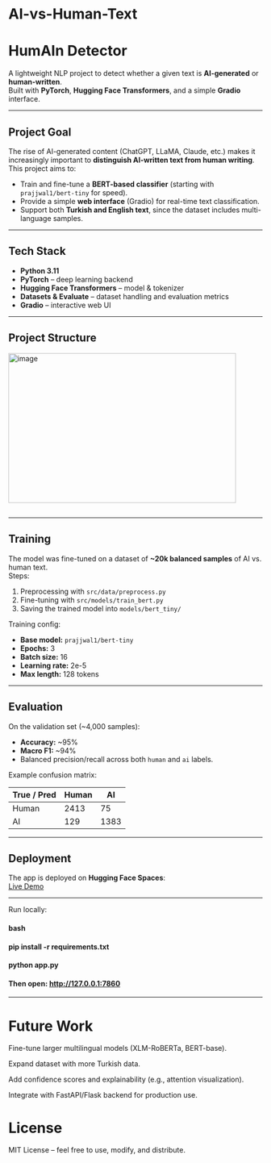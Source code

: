 # AI-vs-Human-Text
### 
# HumAIn Detector 

A lightweight NLP project to detect whether a given text is **AI-generated** or **human-written**.  
Built with **PyTorch**, **Hugging Face Transformers**, and a simple **Gradio** interface.  

---

##  Project Goal

The rise of AI-generated content (ChatGPT, LLaMA, Claude, etc.) makes it increasingly important to **distinguish AI-written text from human writing**.  
This project aims to:

- Train and fine-tune a **BERT-based classifier** (starting with `prajjwal1/bert-tiny` for speed).  
- Provide a simple **web interface** (Gradio) for real-time text classification.  
- Support both **Turkish and English text**, since the dataset includes multi-language samples.  

---

##  Tech Stack

- **Python 3.11**
- **PyTorch** – deep learning backend  
- **Hugging Face Transformers** – model & tokenizer  
- **Datasets & Evaluate** – dataset handling and evaluation metrics  
- **Gradio** – interactive web UI  

---

##  Project Structure
<img width="451" height="297" alt="image" src="https://github.com/user-attachments/assets/66129aff-cd5d-4cc6-94a6-d536cf77f722" />


##
---

##  Training

The model was fine-tuned on a dataset of **~20k balanced samples** of AI vs. human text.  
Steps:
1. Preprocessing with `src/data/preprocess.py`
2. Fine-tuning with `src/models/train_bert.py`
3. Saving the trained model into `models/bert_tiny/`

Training config:
- **Base model:** `prajjwal1/bert-tiny`
- **Epochs:** 3  
- **Batch size:** 16  
- **Learning rate:** 2e-5  
- **Max length:** 128 tokens  

---

##  Evaluation

On the validation set (~4,000 samples):

- **Accuracy:** ~95%  
- **Macro F1:** ~94%  
- Balanced precision/recall across both `human` and `ai` labels.  

Example confusion matrix:

| True / Pred | Human | AI   |
|-------------|-------|------|
| Human       | 2413  | 75   |
| AI          | 129   | 1383 |

---

##  Deployment

The app is deployed on **Hugging Face Spaces**:  
 [Live Demo](https://huggingface.co/spaces/kuubraucar1/AiHuman)

---------------
Run locally:
#### bash
#### pip install -r requirements.txt
#### python app.py
#### Then open: http://127.0.0.1:7860
---------------

# Future Work

Fine-tune larger multilingual models (XLM-RoBERTa, BERT-base).

Expand dataset with more Turkish data.

Add confidence scores and explainability (e.g., attention visualization).

Integrate with FastAPI/Flask backend for production use.

# License

MIT License – feel free to use, modify, and distribute.



